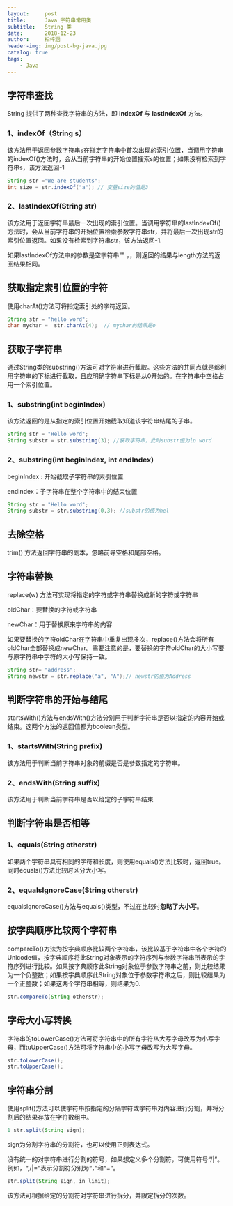 ```yaml
---
layout:     post
title:      Java 字符串常用类
subtitle:   String 类
date:       2018-12-23
author:     柏梓涵
header-img: img/post-bg-java.jpg
catalog: true
tags:
    - Java
---
```


## 字符串查找
String 提供了两种查找字符串的方法，即 **indexOf** 与 **lastIndexOf** 方法。

### 1、indexOf（String s） 
该方法用于返回参数字符串s在指定字符串中首次出现的索引位置，当调用字符串的indexOf()方法时，会从当前字符串的开始位置搜索s的位置；如果没有检索到字符串s，该方法返回-1

```java
String str ="We are students";
int size = str.indexOf("a"); // 变量size的值是3
```

### 2、lastIndexOf(String str)

该方法用于返回字符串最后一次出现的索引位置。当调用字符串的lastIndexOf()方法时，会从当前字符串的开始位置检索参数字符串str，并将最后一次出现str的索引位置返回。如果没有检索到字符串str，该方法返回-1.

如果lastIndexOf方法中的参数是空字符串"" ，，则返回的结果与length方法的返回结果相同。

## 获取指定索引位置的字符
使用charAt()方法可将指定索引处的字符返回。

```java
String str = "hello word";
char mychar =  str.charAt(4);  // mychar的结果是o
```

## 获取子字符串
通过String类的substring()方法可对字符串进行截取。这些方法的共同点就是都利用字符串的下标进行截取，且应明确字符串下标是从0开始的。在字符串中空格占用一个索引位置。

### 1、substring(int beginIndex)

该方法返回的是从指定的索引位置开始截取知道该字符串结尾的子串。

```java
String str = "Hello word";
String substr = str.substring(3); //获取字符串，此时substr值为lo word
```

### 2、substring(int beginIndex,  int endIndex)

beginIndex : 开始截取子字符串的索引位置

endIndex：子字符串在整个字符串中的结束位置

```java
String str = "Hello word";
String substr = str.substring(0,3); //substr的值为hel
```

## 去除空格
trim() 方法返回字符串的副本，忽略前导空格和尾部空格。

## 字符串替换
replace(w) 方法可实现将指定的字符或字符串替换成新的字符或字符串

oldChar：要替换的字符或字符串

newChar：用于替换原来字符串的内容

如果要替换的字符oldChar在字符串中重复出现多次，replace()方法会将所有oldChar全部替换成newChar。需要注意的是，要替换的字符oldChar的大小写要与原字符串中字符的大小写保持一致。

```java
String str= "address";
String newstr = str.replace("a", "A");// newstr的值为Address
```

## 判断字符串的开始与结尾
startsWith()方法与endsWith()方法分别用于判断字符串是否以指定的内容开始或结束。这两个方法的返回值都为boolean类型。

### 1、startsWith(String prefix) 

该方法用于判断当前字符串对象的前缀是否是参数指定的字符串。

### 2、endsWith(String suffix) 
该方法用于判断当前字符串是否以给定的子字符串结束

## 判断字符串是否相等
    
### 1、equals(String otherstr)

如果两个字符串具有相同的字符和长度，则使用equals()方法比较时，返回true。同时equals()方法比较时区分大小写。

### 2、equalsIgnoreCase(String otherstr)

equalsIgnoreCase()方法与equals()类型，不过在比较时**忽略了大小写**。

## 按字典顺序比较两个字符串

compareTo()方法为按字典顺序比较两个字符串，该比较基于字符串中各个字符的Unicode值，按字典顺序将此String对象表示的字符序列与参数字符串所表示的字符序列进行比较。如果按字典顺序此String对象位于参数字符串之前，则比较结果为一个负整数；如果按字典顺序此String对象位于参数字符串之后，则比较结果为一个正整数；如果这两个字符串相等，则结果为0.

```java
str.compareTo(String otherstr);
```

## 字母大小写转换
字符串的toLowerCase()方法可将字符串中的所有字符从大写字母改写为小写字母，而tuUpperCase()方法可将字符串中的小写字母改写为大写字母。

```java
str.toLowerCase();
str.toUpperCase();
```
## 字符串分割
使用split()方法可以使字符串按指定的分隔字符或字符串对内容进行分割，并将分割后的结果存放在字符数组中。

```java
1 str.split(String sign);
```
sign为分割字符串的分割符，也可以使用正则表达式。

没有统一的对字符串进行分割的符号，如果想定义多个分割符，可使用符号“/|”。例如，“,/|=”表示分割符分别为“，”和“=”。

```java 
str.split(String sign, in limit);
```
该方法可根据给定的分割符对字符串进行拆分，并限定拆分的次数。

